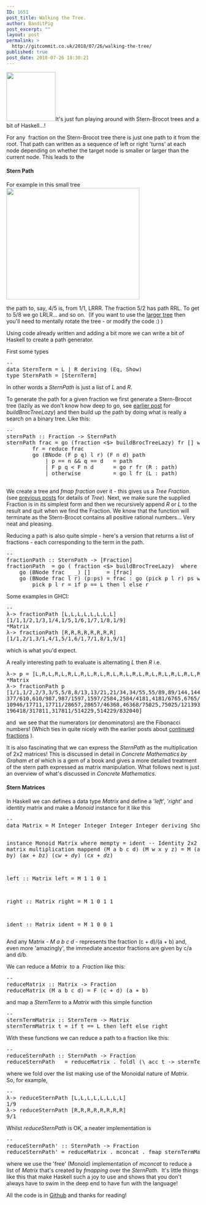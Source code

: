 ```yaml
---
ID: 1651
post_title: Walking the Tree.
author: BanditPig
post_excerpt: ""
layout: post
permalink: >
  http://gitcommit.co.uk/2018/07/26/walking-the-tree/
published: true
post_date: 2018-07-26 18:30:21
---
```

<img class="alignnone size-full wp-image-317" src="http://gitcommit.co.uk/wp-content/uploads/2017/03/refresh.png" alt="" width="128" height="128" />It's just fun playing around with Stern-Brocot trees and a bit of Haskell...!

For any  fraction on the Stern-Brocot tree there is just one path to it from the root. That path can written as a sequence of left or right 'turns' at each node depending on whether the target node is smaller or larger than the current node. This leads to the
<h4>Stern Path</h4>
For example in this small tree

<img class="alignnone size-full wp-image-1652" src="http://gitcommit.co.uk/wp-content/uploads/2018/07/tree.png" alt="" width="347" height="291" />

the path to, say, 4/5 is, from 1/1, LRRR. The fraction 5/2 has path RRL. To get to 5/8 we go LRLR... and so on.  (If you want to use the <a href="http://gitcommit.co.uk/wp-content/uploads/2018/07/test.html">larger tree</a> then you'll need to mentally rotate the tree - or modify the code :) )

Using code already written and adding a bit more we can write a bit of Haskell to create a path generator.

First some types
<pre class="lang:haskell decode:true ">--
data SternTerm = L | R deriving (Eq, Show)
type SternPath = [SternTerm]
</pre>
In other words a <em>SternPath</em> is just a list of<em> L</em> and <em>R</em>.

To generate the path for a given fraction we first generate a Stern-Brocot tree (lazily as we don't know how deep to go, see <a href="http://gitcommit.co.uk/2018/07/16/a-stern-tree/">earlier post</a> for <em>buildBrocTreeLazy</em>) and then build up the path by doing what is really a search on a binary tree. Like this:
<pre class="lang:haskell decode:true">--
sternPath :: Fraction -&gt; SternPath
sternPath frac = go (fraction &lt;$&gt; buildBrocTreeLazy) fr [] where
        fr = reduce frac
        go (BNode (F p q) l r) (F n d) path
            | p == n &amp;&amp; q == d   = path
            | F p q &lt; F n d      = go r fr (R : path)
            | otherwise          = go l fr (L : path)

</pre>
We create a tree and <em>fmap</em> <em>fraction</em> over it - this gives us a <em>Tree Fraction</em>. (see <a href="http://gitcommit.co.uk/2018/07/16/a-stern-tree/">previous posts</a> for details of <em>Tree</em>). Next, we make sure the supplied Fraction is in its simplest form and then we recursively append <em>R</em> or<em> L</em> to the result and quit when we find the Fraction. We know that the function will terminate as the Stern-Brocot contains all positive rational numbers... Very neat and pleasing.

Reducing a path is also quite simple - here's a version that returns a list of fractions - each corresponding to the term in the path.
<pre class="lang:haskell decode:true ">--
fractionPath :: SternPath -&gt; [Fraction]
fractionPath  = go ( fraction &lt;$&gt; buildBrocTreeLazy)  where
    go (BNode frac _ _) []     = [frac]
    go (BNode frac l r) (p:ps) = frac : go (pick p l r) ps where
        pick p l r = if p == L then l else r
</pre>
Some examples in GHCI:
<pre class="lang:haskell decode:true">--
λ-&gt; fractionPath [L,L,L,L,L,L,L,L]
[1/1,1/2,1/3,1/4,1/5,1/6,1/7,1/8,1/9]
*Matrix
λ-&gt; fractionPath [R,R,R,R,R,R,R,R]
[1/1,2/1,3/1,4/1,5/1,6/1,7/1,8/1,9/1]</pre>
which is what you'd expect.

A really interesting path to evaluate is alternating <em>L</em> then <em>R</em> i.e.
<pre class="lang:haskell decode:true ">λ-&gt; p = [L,R,L,R,L,R,L,R,L,R,L,R,L,R,L,R,L,R,L,R,L,R,L,R,L,R,L,R]
*Matrix
λ-&gt; fractionPath p
[1/1,1/2,2/3,3/5,5/8,8/13,13/21,21/34,34/55,55/89,89/144,144/233,233/377,
377/610,610/987,987/1597,1597/2584,2584/4181,4181/6765,6765/10946,
10946/17711,17711/28657,28657/46368,46368/75025,75025/121393,121393/196418,
196418/317811,317811/514229,514229/832040]</pre>
and  we see that the numerators (or denominators) are the Fibonacci numbers! (Which ties in quite nicely with the earlier posts about <a href="http://gitcommit.co.uk/2017/11/16/fractions-to-phi-to-fibonacci/">continued fractions</a> ).

It is also fascinating that we can express the <em>SternPath</em> as the multiplication of 2x2 matrices! This is discussed in detail in <em>Concrete Mathematics by Graham et al</em> which is a gem of a book and gives a more detailed treatment of the stern path expressed as matrix manipulation. What follows next is just an overview of what's discussed in <em>Concrete Mathematics.</em>
<h4>Stern Matrices</h4>
In Haskell we can defines a data type <em>Matrix</em> and define a '<em>left</em>', '<em>right</em>' and identity matrix and make a <em>Monoid</em> instance for it like this
<pre class="lang:haskell decode:true">--
data Matrix = M Integer Integer Integer Integer deriving Show

instance Monoid Matrix where
    mempty = ident -- Identity 2x2 matrix
    -- matrix multiplication
    mappend (M a b c d) (M w x y z) =
        M (a*w + b*y) (a*x + b*z) (c*w + d*y) (c*x + d*z)

left :: Matrix
left = M 1 1 0 1

right :: Matrix
right = M 1 0 1 1

ident :: Matrix
ident = M 1 0 0 1
</pre>
And any Matrix - <em>M a b c d</em> - represents the fraction (c + d)/(a + b) and, even more 'amazingly', the immediate ancestor fractions are given by c/a and d/b.

We can reduce a <em>Matrix</em>  to a  <em>Fraction</em> like this:
<pre class="lang:haskell decode:true">--
reduceMatrix :: Matrix -&gt; Fraction
reduceMatrix (M a b c d) = F (c + d) (a + b)</pre>
and map a <em>SternTerm</em> to a <em>Matrix</em> with this simple function
<pre class="lang:haskell decode:true">--
sternTermMatrix :: SternTerm -&gt; Matrix
sternTermMatrix t = if t == L then left else right</pre>
With these functions we can reduce a path to a fraction like this:
<pre class="lang:haskell decode:true">--
reduceSternPath :: SternPath -&gt; Fraction
reduceSternPath   = reduceMatrix . foldl (\ acc t -&gt; sternTermMatrix t &lt;&gt; acc ) ident
</pre>
where we fold over the list making use of the Monoidal nature of <em>Matrix</em>.  So, for example,
<pre class="lang:haskell decode:true ">--
λ-&gt; reduceSternPath [L,L,L,L,L,L,L,L]
1/9
λ-&gt; reduceSternPath [R,R,R,R,R,R,R,R]
9/1
</pre>
Whilst <em>reduceSternPath </em>is OK, a neater implementation is
<pre class="lang:haskell decode:true">--
reduceSternPath' :: SternPath -&gt; Fraction
reduceSternPath' = reduceMatrix . mconcat . fmap sternTermMatrix
</pre>
where we use the 'free' (Monoid) implementation of <em>mconcat</em> to reduce a list of <em>Matrix</em> that's created by <em>fmapping</em> over the <em>SternPath</em>.  It's little things like this that make Haskell such a joy to use and shows that you don't always have to swim in the deep end to have fun with the language!

All the code is in <a href="https://github.com/banditpig/Farey/tree/monoidFractions">Github</a> and thanks for reading!

&nbsp;

&nbsp;